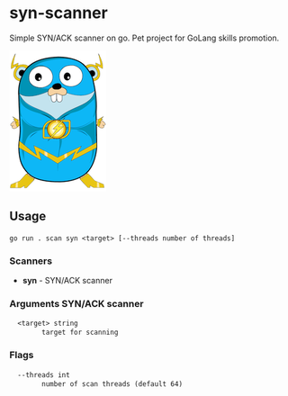 # syn-scanner
Simple SYN/ACK scanner on go.
Pet project for GoLang skills promotion.

![icon.png](assets/icon-resized.png)

## Usage
``` shell
go run . scan syn <target> [--threads number of threads]
```

### Scanners
- **syn** - SYN/ACK scanner

### Arguments SYN/ACK scanner
```
  <target> string
        target for scanning
```

### Flags
```
  --threads int
        number of scan threads (default 64)
```
